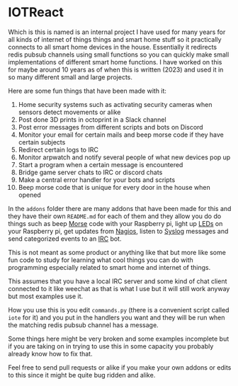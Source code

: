 # IOTReact 
Which is this is named is an internal project I have used for many years for all kinds of internet of things things and smart home stuff so it practically connects to all smart home devices in the house. Essentially it redirects redis pubsub channels using small functions so you can quickly make small implementations of different smart home functions. I have worked on this for maybe around 10 years as of when this is written (2023) and used it in so many different small and large projects.

Here are some fun things that have been made with it:
1. Home security systems such as activating security cameras when sensors detect movements or alike
2. Post done 3D prints in octoprint in a Slack channel
3. Post error messages from different scripts and bots on Discord
4. Monitor your email for certain mails and beep morse code if they have certain subjects
5. Redirect certain logs to IRC
6. Monitor arpwatch and notify several people of what new devices pop up
7. Start a program when a certain message is encountered
8. Bridge game server chats to IRC or discord chats
9. Make a central error handler for your bots and scripts
10. Beep morse code that is unique for every door in the house when opened

In the `addons` folder there are many addons that have been made for this and they have their own `README.md` for each of them and they allow you do do things such as beep [Morse](/addons/morse/) code with your Raspberry pi, light up [LEDs](/addons/led/) on your Raspberry pi, get updates from [Nagios](/addons/nagios/), listen to [Syslog](/addons/syslog/) messages and send categorized events to an [IRC](/addons/irc/) bot.

This is not meant as some product or anything like that but more like some fun code to study for learning what cool things you can do with programming especially related to smart home and internet of things.

This assumes that you have a local IRC server and some kind of chat client connected to it like weechat as that is what I use but it will still work anyway but most examples use it.

How you use this is you edit `commands.py` (there is a convenient script called `iote` for it) and you put in the handlers you want and they will be run when the matching redis pubsub channel has a message.

Some things here might be very broken and some examples incomplete but if you are taking on in trying to use this in some capacity you probably already know how to fix that.

Feel free to send pull requests or alike if you make your own addons or edits to this since it might be quite bug ridden and alike.
